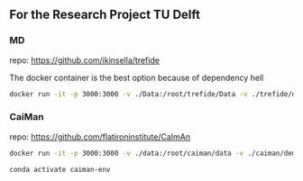 ## For the Research Project TU Delft


### MD
repo: <https://github.com/ikinsella/trefide>


The docker container is the best option because of dependency hell
```sh
docker run -it -p 3000:3000 -v ./Data:/root/trefide/Data -v ./trefide/demos:/root/trefide/demos janwillem/pmd:1.0
```


### CaiMan
repo: <https://github.com/flatironinstitute/CaImAn>

```sh
docker run -it -p 3000:3000 -v ./data:/root/caiman/data -v ./caiman/demos:/root/caiman/demos janwillem/caiman:1.0
```

```sh
conda activate caiman-env
```
